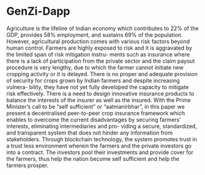 # GenZi-Dapp

Agriculture is the lifeline of Indian economy which contributes to
22% of the GDP, provides 58% employment, and sustains 69% of the
population. However, agricultural production comes with various
risk factors beyond human control. Farmers are highly exposed to risk and it is aggravated by the limited span of risk mitigation instru-
ments such as insurance where there is a lack of participation from the private sector and the claim payout procedure is very lengthy,
due to which the farmer cannot initiate new cropping activity or it
is delayed. There is no proper and adequate provision of security for crops grown by Indian farmers and despite increasing vulnera-
bility, they have not yet fully developed the capacity to mitigate risk effectively. There is a need to design innovative insurance products
to balance the interests of the insurer as well as the insured. With
the Prime Minister’s call to be “self sufficient” or “aatmanirbhar”, in
this paper we present a decentralised peer-to-peer crop insurance
framework which enables to overcome the current disadvantages by securing farmers’ interests, eliminating intermediaries and pro-
viding a secure, standardized, and transparent system that does not hinder any information from stakeholders. Through blockchain
technology, the system promotes trust in a trust less environment
wherein the farmers and the private investors go into a contract.
The investors pool their investments and provide cover for the
farmers, thus help the nation become self sufficient and help the
farmers prosper.
